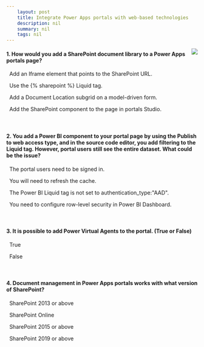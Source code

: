 ```yaml
---
    layout: post
    title: Integrate Power Apps portals with web-based technologies  
    description: nil
    summary: nil
    tags: nil
---
```



 <a target="_blank" href="https://docs.microsoft.com/en-us/learn/modules/portals-integration/5-check/"><i class="fas fa-external-link-alt"></i> </a>
 <img align="right" src="https://docs.microsoft.com/en-us/learn/achievements/portals-integration.svg">
####  1. How would you add a SharePoint document library to a Power Apps portals page?


<i class='far fa-square'></i> &nbsp;&nbsp;Add an Iframe element that points to the SharePoint URL.

<i class='far fa-square'></i> &nbsp;&nbsp;Use the {\% sharepoint \%} Liquid tag.

<i class='fas fa-check-square' style='color: Dodgerblue;'></i> &nbsp;&nbsp;Add a Document Location subgrid on a model-driven form.

<i class='far fa-square'></i> &nbsp;&nbsp;Add the SharePoint component to the page in portals Studio.
<br />
<br />
<br />

####  2. You add a Power BI component to your portal page by using the Publish to web access type, and in the source code editor, you add filtering to the Liquid tag. However, portal users still see the entire dataset. What could be the issue?


<i class='far fa-square'></i> &nbsp;&nbsp;The portal users need to be signed in.

<i class='far fa-square'></i> &nbsp;&nbsp;You will need to refresh the cache.

<i class='fas fa-check-square' style='color: Dodgerblue;'></i> &nbsp;&nbsp;The Power BI Liquid tag is not set to authentication_type:"AAD".

<i class='far fa-square'></i> &nbsp;&nbsp;You need to configure row-level security in Power BI Dashboard.
<br />
<br />
<br />

####  3. It is possible to add Power Virtual Agents to the portal. (True or False)


<i class='fas fa-check-square' style='color: Dodgerblue;'></i> &nbsp;&nbsp;True

<i class='far fa-square'></i> &nbsp;&nbsp;False
<br />
<br />
<br />

####  4. Document management in Power Apps portals works with what version of SharePoint?


<i class='far fa-square'></i> &nbsp;&nbsp;SharePoint 2013 or above

<i class='fas fa-check-square' style='color: Dodgerblue;'></i> &nbsp;&nbsp;SharePoint Online

<i class='far fa-square'></i> &nbsp;&nbsp;SharePoint 2015 or above

<i class='far fa-square'></i> &nbsp;&nbsp;SharePoint 2019 or above
<br />
<br />
<br />
